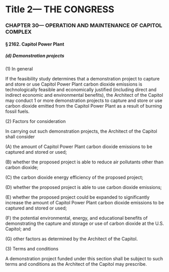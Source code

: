 
# Title 2— THE CONGRESS
### CHAPTER 30— OPERATION AND MAINTENANCE OF CAPITOL COMPLEX
#### § 2162. Capitol Power Plant
##### (d) Demonstration projects

(1) In general

If the feasibility study determines that a demonstration project to capture and store or use Capitol Power Plant carbon dioxide emissions is technologically feasible and economically justified (including direct and indirect economic and environmental benefits), the Architect of the Capitol may conduct 1 or more demonstration projects to capture and store or use carbon dioxide emitted from the Capitol Power Plant as a result of burning fossil fuels.

(2) Factors for consideration

In carrying out such demonstration projects, the Architect of the Capitol shall consider

(A) the amount of Capitol Power Plant carbon dioxide emissions to be captured and stored or used;

(B) whether the proposed project is able to reduce air pollutants other than carbon dioxide;

(C) the carbon dioxide energy efficiency of the proposed project;

(D) whether the proposed project is able to use carbon dioxide emissions;

(E) whether the proposed project could be expanded to significantly increase the amount of Capitol Power Plant carbon dioxide emissions to be captured and stored or used;

(F) the potential environmental, energy, and educational benefits of demonstrating the capture and storage or use of carbon dioxide at the U.S. Capitol; and

(G) other factors as determined by the Architect of the Capitol.

(3) Terms and conditions

A demonstration project funded under this section shall be subject to such terms and conditions as the Architect of the Capitol may prescribe.
